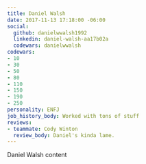 ```yaml
---
title: Daniel Walsh
date: 2017-11-13 17:18:00 -06:00
social:
  github: danielwwalsh1992
  linkedin: daniel-walsh-aa17b02a
  codewars: danielwwalsh
codewars:
- 10
- 30
- 50
- 80
- 110
- 150
- 190
- 250
personality: ENFJ
job_history_body: Worked with tons of stuff
reviews:
- teammate: Cody Winton
  review_body: Daniel's kinda lame.
---
```


Daniel Walsh content